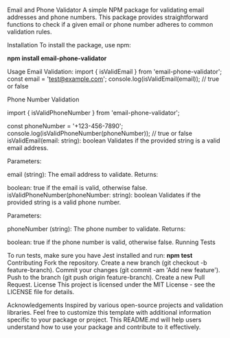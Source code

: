 Email and Phone Validator
A simple NPM package for validating email addresses and phone numbers. This package provides straightforward functions to check if a given email or phone number adheres to common validation rules.

Installation
To install the package, use npm:

**npm install email-phone-validator**

Usage 
Email Validation:
import { isValidEmail } from 'email-phone-validator';
const email = 'test@example.com';
console.log(isValidEmail(email)); // true or false

Phone Number Validation

import { isValidPhoneNumber } from 'email-phone-validator';

const phoneNumber = '+123-456-7890';
console.log(isValidPhoneNumber(phoneNumber)); // true or false
isValidEmail(email: string): boolean
Validates if the provided string is a valid email address.

Parameters:

email (string): The email address to validate.
Returns:

boolean: true if the email is valid, otherwise false.
isValidPhoneNumber(phoneNumber: string): boolean
Validates if the provided string is a valid phone number.

Parameters:

phoneNumber (string): The phone number to validate.
Returns:

boolean: true if the phone number is valid, otherwise false.
Running Tests

To run tests, make sure you have Jest installed and run:
**npm test**
Contributing
Fork the repository.
Create a new branch (git checkout -b feature-branch).
Commit your changes (git commit -am 'Add new feature').
Push to the branch (git push origin feature-branch).
Create a new Pull Request.
License
This project is licensed under the MIT License - see the LICENSE file for details.

Acknowledgements
Inspired by various open-source projects and validation libraries.
Feel free to customize this template with additional information specific to your package or project. This README.md will help users understand how to use your package and contribute to it effectively.
